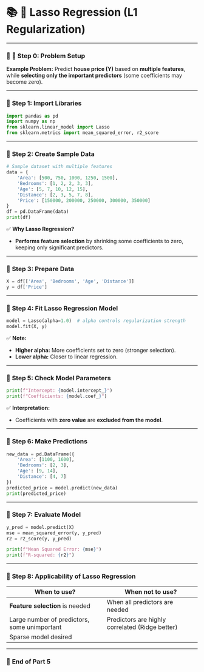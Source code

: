 # 📚 **🌟 Lasso Regression (L1 Regularization)**

---

### 📝 **🔹 Step 0: Problem Setup**

**Example Problem:**
Predict **house price (Y)** based on **multiple features**, while **selecting only the important predictors** (some coefficients may become zero).

---

### 🔹 **Step 1: Import Libraries**

```python
import pandas as pd
import numpy as np
from sklearn.linear_model import Lasso
from sklearn.metrics import mean_squared_error, r2_score
```

---

### 🔹 **Step 2: Create Sample Data**

```python
# Sample dataset with multiple features
data = {
    'Area': [500, 750, 1000, 1250, 1500],
    'Bedrooms': [1, 2, 2, 3, 3],
    'Age': [5, 7, 10, 12, 15],
    'Distance': [2, 3, 5, 7, 8],
    'Price': [150000, 200000, 250000, 300000, 350000]
}
df = pd.DataFrame(data)
print(df)
```

✅ **Why Lasso Regression?**

* **Performs feature selection** by shrinking some coefficients to zero, keeping only significant predictors.

---

### 🔹 **Step 3: Prepare Data**

```python
X = df[['Area', 'Bedrooms', 'Age', 'Distance']]
y = df['Price']
```

---

### 🔹 **Step 4: Fit Lasso Regression Model**

```python
model = Lasso(alpha=1.0)  # alpha controls regularization strength
model.fit(X, y)
```

✅ **Note:**

* **Higher alpha:** More coefficients set to zero (stronger selection).
* **Lower alpha:** Closer to linear regression.

---

### 🔹 **Step 5: Check Model Parameters**

```python
print(f"Intercept: {model.intercept_}")
print(f"Coefficients: {model.coef_}")
```

✅ **Interpretation:**

* Coefficients with **zero value** are **excluded from the model**.

---

### 🔹 **Step 6: Make Predictions**

```python
new_data = pd.DataFrame({
    'Area': [1100, 1600],
    'Bedrooms': [2, 3],
    'Age': [9, 14],
    'Distance': [4, 7]
})
predicted_price = model.predict(new_data)
print(predicted_price)
```

---

### 🔹 **Step 7: Evaluate Model**

```python
y_pred = model.predict(X)
mse = mean_squared_error(y, y_pred)
r2 = r2_score(y, y_pred)

print(f"Mean Squared Error: {mse}")
print(f"R-squared: {r2}")
```

---

### 🔹 **Step 8: Applicability of Lasso Regression**

| **When to use?**                             | **When not to use?**                            |
| -------------------------------------------- | ----------------------------------------------- |
| **Feature selection** is needed              | When all predictors are needed                  |
| Large number of predictors, some unimportant | Predictors are highly correlated (Ridge better) |
| Sparse model desired                         |                                                 |

---

### 📝 **End of Part 5**



